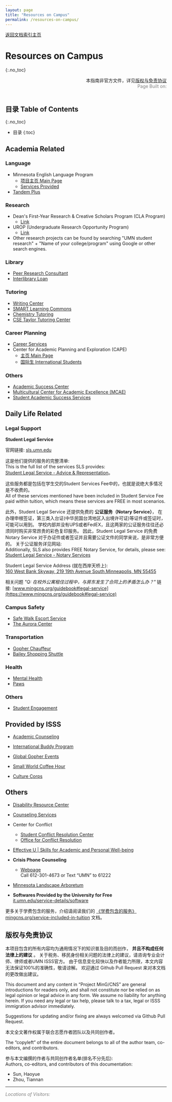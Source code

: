 ```yaml
---
layout: page
title: "Resources on Campus"
permalink: /resources-on-campus/
---
```


<div>
<a href="http://www.mingcns.org">返回文档索引主页</a>
</div>

# Resources on Campus
{:.no_toc}

<div align="right">
本指南非官方文件，详见<a href="#版权与免责协议">版权与免责协议</a><br>
<div style="color: grey">
Page Built on:
<i><script type="text/javascript"> document.write(document.lastModified); </script></i>
</div>
</div><br>

## 目录 Table of Contents
{:.no_toc}

* 目录
{:toc}


## Academia Related

### Language  
  * Minnesota English Language Program  
    * [项目主页 Main Page](https://ccaps.umn.edu/minnesota-english-language-program)   
    * [Services Provided](https://ccaps.umn.edu/esl-resources/students)
  * [Tandem Plus](https://tandem.umn.edu/)

### Research
  * Dean's First-Year Research & Creative Scholars Program (CLA Program)  
    * [Link](https://cla.umn.edu/student-services-advising/scholarships-awards/deans-first-year-research-creative-scholars-program)
  * UROP (Undergraduate Research Opportunity Program)  
    * [Link](https://ugresearch.umn.edu/)
  * Other research projects can be found by searching "UMN student research" + "Name of your college/program" using Google or other search engines.

### Library
  * [Peer Research Consultant](https://www.lib.umn.edu/services/prc)
  * [Interlibrary Loan](https://www.lib.umn.edu/interlibraryloan)

### Tutoring
  * [Writing Center](http://writing.umn.edu/)
  * [SMART Learning Commons](https://www.lib.umn.edu/smart/tutor-schedules)
  * [Chemistry Tutoring](http://genchem.chem.umn.edu/)
  * [CSE Taylor Tutoring Center](https://housing.umn.edu/llcs/taylor)

### Career Planning
  * [Career Services](http://career.umn.edu/)
  * Center for Academic Planning and Exploration (CAPE)  
    * [主页 Main Page](http://www.cape.umn.edu/)  
    * [国际生 International Students](http://capeinternational.umn.edu/)

### Others
  * [Academic Success Center](http://success.umn.edu/)
  * [Multicultural Center for Academic Excellence (MCAE)](http://mcae.umn.edu/)
  * [Student Academic Success Services](https://sass.umn.edu/)


## Daily Life Related

### Legal Support

**Student Legal Service**

官网链接: [sls.umn.edu](http://sls.umn.edu/)

这是他们提供的服务的完整清单:  
This is the full list of the services SLS provides:     
[Student Legal Service - Advice & Representation](http://sls.umn.edu/our-services/advice-representation)。  

这些服务都是包括在学生交的Student Services Fee中的，也就是说绝大多情况是不收费的。  
All of these services mentioned have been included in Student Service Fee paid within tuition,
which means these services are FREE in most scenarios.

此外，Student Legal Service 还提供免费的 **公证服务（Notary Service）**，
在办理申根签证，第三类入台证(中华民国台湾地区入出境许可证)等证件或签证时，可能可以用到。
学校内部并没有UPS或者FedEX，且这两家的公证服务往往还必须同时购买非常昂贵的彩色复印服务。
因此，Student Legal Service 的免费 Notary Service 对于办证件或者签证并且需要公证文件的同学来说，是非常方便的。
关于公证服务详见网站:  
Additionally, SLS also provides FREE Notary Service, for details, please see:  
[Student Legal Service - Notary Services](http://sls.umn.edu/our-services/notary-services)  


Student Legal Service Address (就在西岸天桥上):  
[160 West Bank Skyway, 219 19th Avenue South,Minneapolis, MN 55455](https://goo.gl/maps/yYgNLktHQoWvyHyR6)  

相关问题 _"Q: 在校外公寓租住过程中，与房东发生了合同上的矛盾怎么办？"_
链接: [www.mingcns.org/guidebook#legal-service](https://www.mingcns.org/guidebook#legal-service)

### Campus Safety
  * [Safe Walk Escort Service](https://www.pts.umn.edu/walk/campus-security-monitor-escort)
  * [The Aurora Center](http://aurora.umn.edu/)

### Transportation
  * [Gopher Chauffeur](https://boynton.umn.edu/gopher-chauffeur)
  * [Bailey Shopping Shuttle](https://housing.umn.edu/bailey-shuttle)

### Health
  * [Mental Health](http://www.mentalhealth.umn.edu/)
  * [Paws](https://boynton.umn.edu/paws)

### Others
  * [Student Engagement](http://engage.umn.edu/)

## Provided by ISSS
  * [Academic Counseling](https://isss.umn.edu/Academics/academic-counseling.html)

  * [International Buddy Program](https://isss.umn.edu/programs/interbuddy/)

  * [Global Gopher Events](https://isss.umn.edu/programs/ggumn/)

  * [Small World Coffee Hour](https://isss.umn.edu/programs/smallworld/)

  * [Culture Corps](https://isss.umn.edu/programs/culturecorps/)

## Others

  * [Disability Resource Center](https://disability.umn.edu/)

  * [Counseling Services](https://counseling.umn.edu/)

  * Center for Conflict  
    * [Student Conflict Resolution Center](http://www.sos.umn.edu/)  
    * [Office for Conflict Resolution](https://ocr.umn.edu/)

  * [Effective U \| Skills for Academic and Personal Well-being](http://effectiveu.umn.edu/)

  * **Crisis Phone Counseling**   
    * [Webpage](http://www.mentalhealth.umn.edu/text/index.html)  
      Call 612-301-4673 or Text “UMN” to 61222

  * [Minnesota Landscape Arboretum](http://arboretum.umn.edu/)

  * **Softwares Provided by the University for Free**  
  [it.umn.edu/service-details/software](https://it.umn.edu/service-details/software)

更多关于学费包含的服务，介绍请阅读我们的 [《学费包含的服务》mingcns.org/service-included-in-tuition](https://www.mingcns.org/service-included-in-tuition/) 文档。


## 版权与免责协议
本项目包含的所有内容均为通用情况下的知识普及目的而创作， **并且不构成任何法律上的建议** 。
关于税务、移民身份相关问题的法律上的建议，请咨询专业会计师、律师或者UMN ISSS官方。
由于信息变化较快以及作者能力所限，本文内容无法保证100%的准确性，敬请谅解。
欢迎通过 Github Pull Request 来对本文档的更改做出建议。

This document and any content in “Project MinG/CNS” are general introductions for readers only,
and shall not constitute nor be relied on as legal opinion or legal advice in any form.
We assume no liability for anything herein.
If you need any legal or tax help, please talk to a tax, legal or ISSS immigration advisor immediately.

Suggestions for updating and/or fixing are always welcomed via Github Pull Request.

本文全文著作权属于联合志愿作者团队以及共同创作者。

The “copyleft” of the entire document belongs to all of the author team, co-editors, and contributors.  

参与本文编撰的作者与共同创作者名单(排名不分先后):  
Authors, co-editors, and contributors of this documentation:

* Sun, Haoyue
* Zhou, Tiannan

---
_<font color="grey">Locations of Visitors: </font>_
<div style="width: 50%; ">
<script type='text/javascript' id='clustrmaps' src='//cdn.clustrmaps.com/map_v2.js?cl=ffffff&w=a&t=tt&d=6dgA5xsRget7ciqINHnS-LTZ2Bt67OdMGfiecR3Qa-8&co=2d78ad&cmo=3acc3a&cmn=f77c0b&ct=ffffff'></script>
</div>
